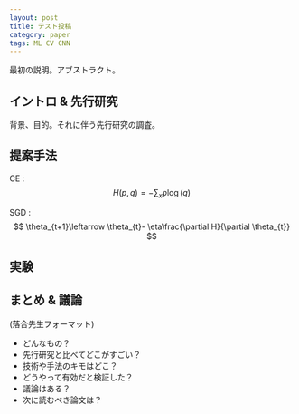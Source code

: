```yaml
---
layout: post
title: テスト投稿
category: paper
tags: ML CV CNN
---
```


最初の説明。アブストラクト。
<!--more-->

## イントロ & 先行研究
背景、目的。それに伴う先行研究の調査。

## 提案手法

CE : 
$$ H(p,q)=-\sum_xp\log(q) $$

SGD : $$ \theta_{t+1}\leftarrow \theta_{t}- \eta\frac{\partial H}{\partial \theta_{t}} $$

## 実験

## まとめ & 議論

(落合先生フォーマット)
* どんなもの？
* 先行研究と比べてどこがすごい？
* 技術や手法のキモはどこ？
* どうやって有効だと検証した？
* 議論はある？
* 次に読むべき論文は？